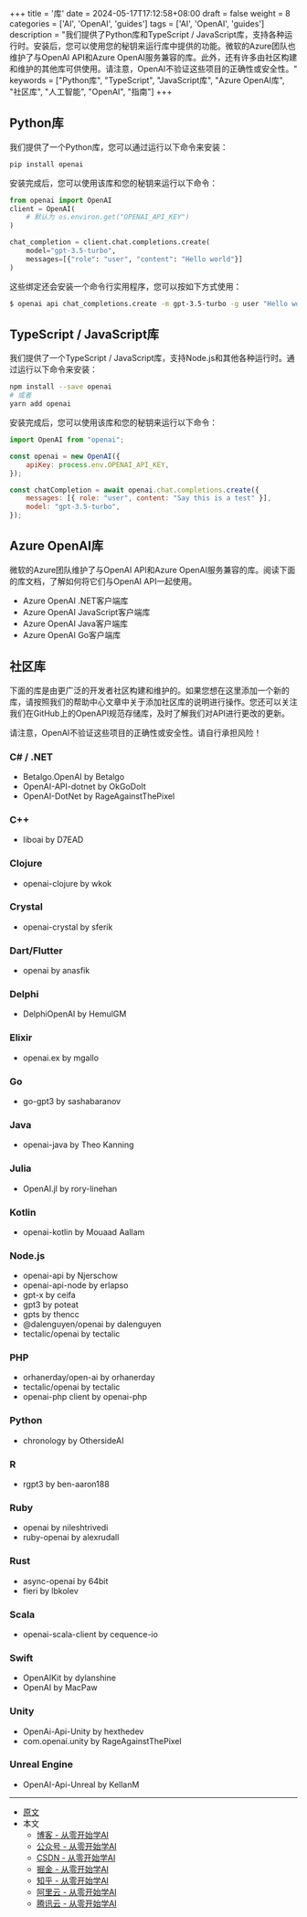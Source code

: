 +++
title = '库'
date = 2024-05-17T17:12:58+08:00
draft = false
weight = 8
categories = ['AI', 'OpenAI', 'guides']
tags = ['AI', 'OpenAI', 'guides']
description = "我们提供了Python库和TypeScript / JavaScript库，支持各种运行时。安装后，您可以使用您的秘钥来运行库中提供的功能。微软的Azure团队也维护了与OpenAI API和Azure OpenAI服务兼容的库。此外，还有许多由社区构建和维护的其他库可供使用。请注意，OpenAI不验证这些项目的正确性或安全性。"
keywords = ["Python库", "TypeScript", "JavaScript库", "Azure OpenAI库", "社区库", "人工智能", "OpenAI", "指南"]
+++

## Python库
我们提供了一个Python库，您可以通过运行以下命令来安装：
```bash
pip install openai
```
安装完成后，您可以使用该库和您的秘钥来运行以下命令：
```python
from openai import OpenAI
client = OpenAI(
    # 默认为 os.environ.get("OPENAI_API_KEY")
)

chat_completion = client.chat.completions.create(
    model="gpt-3.5-turbo",
    messages=[{"role": "user", "content": "Hello world"}]
)
```
这些绑定还会安装一个命令行实用程序，您可以按如下方式使用：
```bash
$ openai api chat_completions.create -m gpt-3.5-turbo -g user "Hello world"
```

## TypeScript / JavaScript库
我们提供了一个TypeScript / JavaScript库，支持Node.js和其他各种运行时。通过运行以下命令来安装：
```bash
npm install --save openai
# 或者
yarn add openai
```
安装完成后，您可以使用该库和您的秘钥来运行以下命令：
```javascript
import OpenAI from "openai";

const openai = new OpenAI({
    apiKey: process.env.OPENAI_API_KEY,
});

const chatCompletion = await openai.chat.completions.create({
    messages: [{ role: "user", content: "Say this is a test" }],
    model: "gpt-3.5-turbo",
});
```

## Azure OpenAI库
微软的Azure团队维护了与OpenAI API和Azure OpenAI服务兼容的库。阅读下面的库文档，了解如何将它们与OpenAI API一起使用。

- Azure OpenAI .NET客户端库
- Azure OpenAI JavaScript客户端库
- Azure OpenAI Java客户端库
- Azure OpenAI Go客户端库

## 社区库
下面的库是由更广泛的开发者社区构建和维护的。如果您想在这里添加一个新的库，请按照我们的帮助中心文章中关于添加社区库的说明进行操作。您还可以关注我们在GitHub上的OpenAPI规范存储库，及时了解我们对API进行更改的更新。

请注意，OpenAI不验证这些项目的正确性或安全性。请自行承担风险！

### C# / .NET
- Betalgo.OpenAI by Betalgo
- OpenAI-API-dotnet by OkGoDoIt
- OpenAI-DotNet by RageAgainstThePixel

### C++
- liboai by D7EAD

### Clojure
- openai-clojure by wkok

### Crystal
- openai-crystal by sferik

### Dart/Flutter
- openai by anasfik

### Delphi
- DelphiOpenAI by HemulGM

### Elixir
- openai.ex by mgallo

### Go
- go-gpt3 by sashabaranov

### Java
- openai-java by Theo Kanning

### Julia
- OpenAI.jl by rory-linehan

### Kotlin
- openai-kotlin by Mouaad Aallam

### Node.js
- openai-api by Njerschow
- openai-api-node by erlapso
- gpt-x by ceifa
- gpt3 by poteat
- gpts by thencc
- @dalenguyen/openai by dalenguyen
- tectalic/openai by tectalic

### PHP
- orhanerday/open-ai by orhanerday
- tectalic/openai by tectalic
- openai-php client by openai-php

### Python
- chronology by OthersideAI

### R
- rgpt3 by ben-aaron188

### Ruby
- openai by nileshtrivedi
- ruby-openai by alexrudall

### Rust
- async-openai by 64bit
- fieri by lbkolev

### Scala
- openai-scala-client by cequence-io

### Swift
- OpenAIKit by dylanshine
- OpenAI by MacPaw

### Unity
- OpenAi-Api-Unity by hexthedev
- com.openai.unity by RageAgainstThePixel

### Unreal Engine
- OpenAI-Api-Unreal by KellanM

---

- [原文](https://platform.openai.com/docs/libraries)
- 本文
    - [博客 - 从零开始学AI](https://openai-doc.aihub2022.top/docs/guides/libraries/)
    - [公众号 - 从零开始学AI](https://mp.weixin.qq.com/s?__biz=MzA3MDIyNTgzNA==&mid=2649977154&idx=1&sn=2bd15ce96984600e60cdc1480df21d80&chksm=86c7cb87b1b042912d57a1247ed91f7658dcb4757fc7054d825ff85fac96e2beb81f72f13170#rd)
    - [CSDN - 从零开始学AI](https://blog.csdn.net/mahone3297/article/details/139060856)
    - [掘金 - 从零开始学AI](https://juejin.cn/post/7370341491807993897)
    - [知乎 - 从零开始学AI](https://zhuanlan.zhihu.com/p/698738202)
    - [阿里云 - 从零开始学AI](https://developer.aliyun.com/article/1512840)
    - [腾讯云 - 从零开始学AI](https://cloud.tencent.com/developer/article/2418698)
